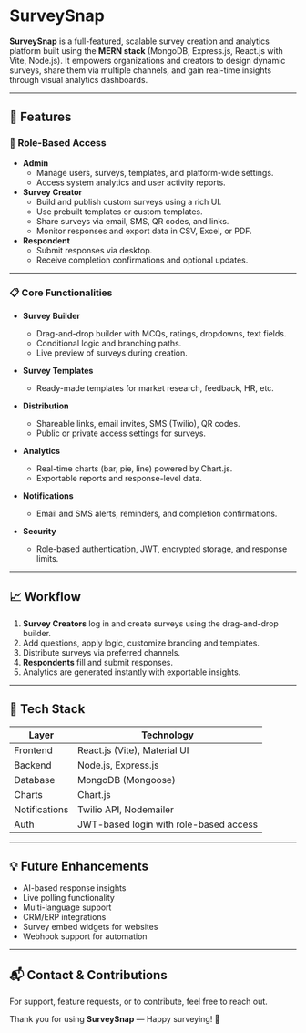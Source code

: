 # SurveySnap

**SurveySnap** is a full-featured, scalable survey creation and analytics platform built using the **MERN stack** (MongoDB, Express.js, React.js with Vite, Node.js). It empowers organizations and creators to design dynamic surveys, share them via multiple channels, and gain real-time insights through visual analytics dashboards.

---

## 🚀 Features

### 🔐 Role-Based Access
- **Admin**
  - Manage users, surveys, templates, and platform-wide settings.
  - Access system analytics and user activity reports.
- **Survey Creator**
  - Build and publish custom surveys using a rich UI.
  - Use prebuilt templates or custom templates.
  - Share surveys via email, SMS, QR codes, and links.
  - Monitor responses and export data in CSV, Excel, or PDF.
- **Respondent**
  - Submit responses via desktop.
  - Receive completion confirmations and optional updates.

---

### 📋 Core Functionalities

- **Survey Builder**
  - Drag-and-drop builder with MCQs, ratings, dropdowns, text fields.
  - Conditional logic and branching paths.
  - Live preview of surveys during creation.

- **Survey Templates**
  - Ready-made templates for market research, feedback, HR, etc.

- **Distribution**
  - Shareable links, email invites, SMS (Twilio), QR codes.
  - Public or private access settings for surveys.

- **Analytics**
  - Real-time charts (bar, pie, line) powered by Chart.js.
  - Exportable reports and response-level data.

- **Notifications**
  - Email and SMS alerts, reminders, and completion confirmations.

- **Security**
  - Role-based authentication, JWT, encrypted storage, and response limits.

---

## 📈 Workflow

1. **Survey Creators** log in and create surveys using the drag-and-drop builder.
2. Add questions, apply logic, customize branding and templates.
3. Distribute surveys via preferred channels.
4. **Respondents** fill and submit responses.
5. Analytics are generated instantly with exportable insights.

---

## 🧩 Tech Stack

| Layer         | Technology                             |
|---------------|----------------------------------------|
| Frontend      | React.js (Vite), Material UI           |
| Backend       | Node.js, Express.js                    |
| Database      | MongoDB (Mongoose)                     |
| Charts        | Chart.js                               |
| Notifications | Twilio API, Nodemailer                 |
| Auth          | JWT-based login with role-based access |

---

## 💡 Future Enhancements

- AI-based response insights
- Live polling functionality
- Multi-language support
- CRM/ERP integrations
- Survey embed widgets for websites
- Webhook support for automation

---

## 📬 Contact & Contributions

For support, feature requests, or to contribute, feel free to reach out.  

Thank you for using **SurveySnap** — Happy surveying! 🎉